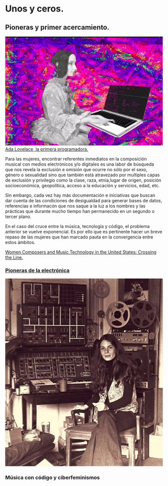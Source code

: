 # Unos y ceros. 
## Pioneras y primer acercamiento. 


![ada](https://github.com/MarianneTeixido/hackcode2.0/blob/master/img/ada.jpg)  
[Ada Lovelace, la primera programadora.](https://luchadoras.mx/ada-lovelace-la-hechicera-los-numeros/)


Para las mujeres, encontrar referentes inmediatos en la composición musical con medios electrónicos y/o digitales es una labor de búsqueda que nos revela la exclusión e omisión que ocurre no sólo por el sexo, género o sexualidad sino que también está atravezado por multiples capas de exclusión y privilegio como la clase, raza, etnia,lugar de origen, posición socioeconómica, geopolítica, acceso a la educación y servicios, edad, etc.   

Sin embargo, cada vez hay más documentación e iniciativas que buscan dar cuenta de las condiciones de desigualdad para generar bases de datos, referencias e informacón que nos saque a la luz a los nombres y las prácticas que durante mucho tiempo han permanecido en un segundo o tercer plano.   

En el caso del cruce entre la música, tecnología y código, el problema anterior se vuelve exponencial. Es por ello que es pertinente hacer un breve repaso de las mujeres que han marcado pauta en la convergencia entre estos ámbitos.  

[Women Composers and Music Technology in the United States: Crossing the Line.](https://books.google.com.mx/books?id=FBydHQwZwWkC&pg=PA126&dq=women+composers+in+electronic&hl=es-419&sa=X&ved=2ahUKEwi-j93Z5J3rAhUWCs0KHSbPA-EQ6AEwAXoECAIQAg#v=onepage&q=women%20composers%20in%20electronic&f=false)


### [Pioneras de la electrónica](http://mujeresymusica.com/pioneas-musica-electronica/) 

![lau](https://github.com/MarianneTeixido/hackcode2.0/blob/master/img/laurie.jpg)  

### Música con código y ciberfeminismos  










